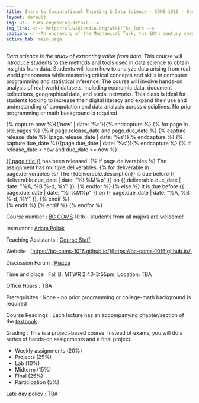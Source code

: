 ```yaml
---
title: Intro to Computational Thinking & Data Science - COMS 1016 - Barnard College
layout: default
img: <!-- turk-engraving-detail -->
img_link: <!-- http://en.wikipedia.org/wiki/The_Turk -->
caption: <!--An engraving of the Mechanical Turk, the 18th century chess-playing automaton -->
active_tab: main_page 
---
```


<i>Data science is the study of extracting value from data</i>. This course will introduce students to the methods and tools used in data science to obtain insights from data. Students will learn how to analyze data arising from real-world phenomena while mastering critical concepts and skills in computer programming and statistical inference. The course will involve hands-on analysis of real-world datasets, including economic data, document collections, geographical data, and social networks. This class is ideal for students looking to increase their digital literacy and expand their use and understanding of computation and data analysis across disciplines. No prior programming or math background is required.

<!-- Display an alert about upcoming homework assignments -->
{% capture now %}{{'now' | date: '%s'}}{% endcapture %}
{% for page in site.pages %}
{% if page.release_date and page.due_date %}
{% capture release_date %}{{page.release_date | date: '%s'}}{% endcapture %}
{% capture due_date %}{{page.due_date | date: '%s'}}{% endcapture %}
{% if release_date < now and due_date >= now %}
<div class="alert alert-info">
<a href="{{page.url}}">{{ page.title }}</a> has been released.  
{% if page.deliverables %}
The assignment has multiple deliverables.
{% for deliverable in page.deliverables %}
The {{deliverable.description}} is due before {{ deliverable.due_date | date: "%I:%M%p" }} on {{ deliverable.due_date | date: "%A, %B %-d, %Y" }}.  
{% endfor %}
{% else %}
It is due before {{ page.due_date | date: "%I:%M%p" }} on {{ page.due_date | date: "%A, %B %-d, %Y" }}.
{% endif %}
</div>
{% endif %}
{% endif %}
{% endfor %}
<!-- End alert for upcoming homework assignments -->


<!--
<div class="alert alert-info" markdown="1">
Check out the [excellent final projects](http://crowdsourcing-class.org/final-projects-2016.html) from last year's class.
</div>
-->


Course number
: [BC COMS](http://cs.barnard.edu/) 1016 - students from all majors are welcome!

Instructor
: [Adam Poliak](http://azpoliak.github.io)

Teaching Assistants
: [Course Staff](staff.html) 

Website 
: [https://bc-coms-1016.github.io/](https://bc-coms-1016.github.io/)

Discussion Forum
: [Piazza](https://piazza.com/class/kcm2u88of5p1hz)

Time and place
: Fall B, MTWR 2:40-3:55pm, Location: TBA

Office Hours
: TBA

<!--
: Tuesday 6-7pm in 3401 Walnut St, room 452C
: Wednesday 4-6pm in 3401 Walnut Street 4th Floor outside 463C
: Thursday 6-7pm in 3401 Walnut St, room 452C
: Friday 2-4pm in 3401 Walnut Street 4th Floor outside 463C
: CCB's office hours are [by appointment on ccb-office-hours.youcanbook.me](https://ccb-office-hours.youcanbook.me)
-->

Prerequisites
: None - no prior programming or college-math background is required


Course Readings
: Each lecture has an accompanying chapter/section of the [textbook]()

Grading
: This is a project-based course.  Instead of exams, you will do a series of hands-on assignments and a final project.  

* Weekly assignments (20%)
* Projects (25%)
* Lab (10%)
* Midterm (15%)
* Final (25%)
* Participation (5%)


<!-- old grading 
This is a project-based course.  Instead of exams, you will do a series of hands-on assignments and a final project.  

* Weekly assignments (45%)
* Final project (45%)
* Peer grading (5%)
* Participation (5%)
-->

Late day policy
: TBA
<!--
Each student has five free "late days". Homeworks can be submitted at most two days late. If you are out of late days, then you will not be able to submit your homework. One "day" is defined as anytime between 1 second and 24 hours after the homework deadline. The intent of the late day policy it to allow you to take extra time due to unforseen circumstances like illnesses or family emergencies, and for forseeable interruptions like on campus interviewing and religious holidays. You do not need to ask permission to use your late days. No additional late days are granted.
-->

